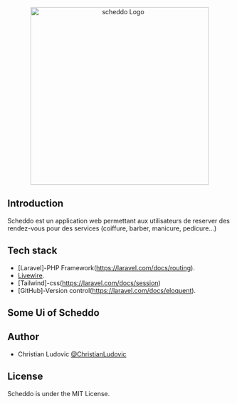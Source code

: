 <p align="center">
    <img src="/scheddo-log.svg" width="400" alt="scheddo Logo">
</p>

## Introduction

Scheddo est un application web permettant aux utilisateurs de reserver des rendez-vous pour des services (coiffure, barber, manicure, pedicure...)

## Tech stack

- [Laravel]-PHP Framework(https://laravel.com/docs/routing).
- [Livewire](https://laravel.com/docs/container).
- [Tailwind]-css(https://laravel.com/docs/session)
- [GitHub]-Version control(https://laravel.com/docs/eloquent).

## Some Ui of Scheddo

## Author

- Christian Ludovic [@ChristianLudovic](https://github.com/ChristianLudovic)

## License

Scheddo is under the MIT License.